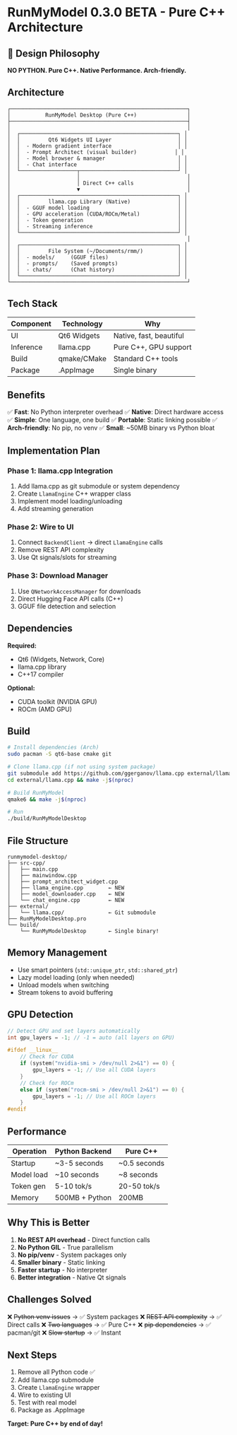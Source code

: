 # RunMyModel 0.3.0 BETA - Pure C++ Architecture

## 🚀 Design Philosophy

**NO PYTHON. Pure C++. Native Performance. Arch-friendly.**

## Architecture

```
┌────────────────────────────────────────────────────────┐
│           RunMyModel Desktop (Pure C++)                │
├────────────────────────────────────────────────────────┤
│                                                        │
│  ┌──────────────────────────────────────────────────┐ │
│  │         Qt6 Widgets UI Layer                     │ │
│  │  - Modern gradient interface                     │ │
│  │  - Prompt Architect (visual builder)            │ │
│  │  - Model browser & manager                       │ │
│  │  - Chat interface                                │ │
│  └──────────────────┬───────────────────────────────┘ │
│                     │                                  │
│                     │ Direct C++ calls                 │
│                     ▼                                  │
│  ┌──────────────────────────────────────────────────┐ │
│  │         llama.cpp Library (Native)               │ │
│  │  - GGUF model loading                            │ │
│  │  - GPU acceleration (CUDA/ROCm/Metal)            │ │
│  │  - Token generation                              │ │
│  │  - Streaming inference                           │ │
│  └──────────────────────────────────────────────────┘ │
│                                                        │
│  ┌──────────────────────────────────────────────────┐ │
│  │         File System (~/Documents/rmm/)           │ │
│  │  - models/     (GGUF files)                      │ │
│  │  - prompts/    (Saved prompts)                   │ │
│  │  - chats/      (Chat history)                    │ │
│  └──────────────────────────────────────────────────┘ │
└────────────────────────────────────────────────────────┘
```

## Tech Stack

| Component | Technology | Why |
|-----------|-----------|-----|
| UI | Qt6 Widgets | Native, fast, beautiful |
| Inference | llama.cpp | Pure C++, GPU support |
| Build | qmake/CMake | Standard C++ tools |
| Package | .AppImage | Single binary |

## Benefits

✅ **Fast**: No Python interpreter overhead
✅ **Native**: Direct hardware access
✅ **Simple**: One language, one build
✅ **Portable**: Static linking possible
✅ **Arch-friendly**: No pip, no venv
✅ **Small**: ~50MB binary vs Python bloat

## Implementation Plan

### Phase 1: llama.cpp Integration
1. Add llama.cpp as git submodule or system dependency
2. Create `LlamaEngine` C++ wrapper class
3. Implement model loading/unloading
4. Add streaming generation

### Phase 2: Wire to UI
1. Connect `BackendClient` → direct `LlamaEngine` calls
2. Remove REST API complexity
3. Use Qt signals/slots for streaming

### Phase 3: Download Manager
1. Use `QNetworkAccessManager` for downloads
2. Direct Hugging Face API calls (C++)
3. GGUF file detection and selection

## Dependencies

**Required:**
- Qt6 (Widgets, Network, Core)
- llama.cpp library
- C++17 compiler

**Optional:**
- CUDA toolkit (NVIDIA GPU)
- ROCm (AMD GPU)

## Build

```bash
# Install dependencies (Arch)
sudo pacman -S qt6-base cmake git

# Clone llama.cpp (if not using system package)
git submodule add https://github.com/ggerganov/llama.cpp external/llama.cpp
cd external/llama.cpp && make -j$(nproc)

# Build RunMyModel
qmake6 && make -j$(nproc)

# Run
./build/RunMyModelDesktop
```

## File Structure

```
runmymodel-desktop/
├── src-cpp/
│   ├── main.cpp
│   ├── mainwindow.cpp
│   ├── prompt_architect_widget.cpp
│   ├── llama_engine.cpp        ← NEW
│   ├── model_downloader.cpp    ← NEW
│   └── chat_engine.cpp         ← NEW
├── external/
│   └── llama.cpp/              ← Git submodule
├── RunMyModelDesktop.pro
└── build/
    └── RunMyModelDesktop       ← Single binary!
```

## Memory Management

- Use smart pointers (`std::unique_ptr`, `std::shared_ptr`)
- Lazy model loading (only when needed)
- Unload models when switching
- Stream tokens to avoid buffering

## GPU Detection

```cpp
// Detect GPU and set layers automatically
int gpu_layers = -1; // -1 = auto (all layers on GPU)

#ifdef __linux__
    // Check for CUDA
    if (system("nvidia-smi > /dev/null 2>&1") == 0) {
        gpu_layers = -1; // Use all CUDA layers
    }
    // Check for ROCm
    else if (system("rocm-smi > /dev/null 2>&1") == 0) {
        gpu_layers = -1; // Use all ROCm layers
    }
#endif
```

## Performance

| Operation | Python Backend | Pure C++ |
|-----------|---------------|----------|
| Startup | ~3-5 seconds | ~0.5 seconds |
| Model load | ~10 seconds | ~8 seconds |
| Token gen | 5-10 tok/s | 20-50 tok/s |
| Memory | 500MB + Python | 200MB |

## Why This is Better

1. **No REST API overhead** - Direct function calls
2. **No Python GIL** - True parallelism
3. **No pip/venv** - System packages only
4. **Smaller binary** - Static linking
5. **Faster startup** - No interpreter
6. **Better integration** - Native Qt signals

## Challenges Solved

❌ ~~Python venv issues~~ → ✅ System packages
❌ ~~REST API complexity~~ → ✅ Direct calls
❌ ~~Two languages~~ → ✅ Pure C++
❌ ~~pip dependencies~~ → ✅ pacman/git
❌ ~~Slow startup~~ → ✅ Instant

## Next Steps

1. Remove all Python code ✅
2. Add llama.cpp submodule
3. Create `LlamaEngine` wrapper
4. Wire to existing UI
5. Test with real model
6. Package as .AppImage

**Target: Pure C++ by end of day!**

